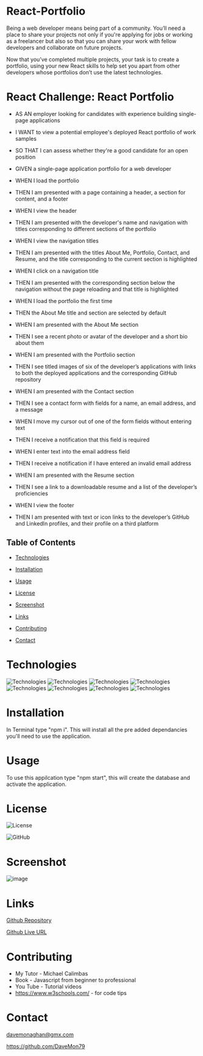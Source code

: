 # React-Portfolio

Being a web developer means being part of a community. You’ll need a place to share your projects not only if you're applying for jobs or working as a freelancer but also so that you can share your work with fellow developers and collaborate on future projects.

Now that you’ve completed multiple projects, your task is to create a portfolio, using your new React skills to help set you apart from other developers whose portfolios don’t use the latest technologies.

# React Challenge: React Portfolio

* AS AN employer looking for candidates with experience building single-page applications
* I WANT to view a potential employee's deployed React portfolio of work samples
* SO THAT I can assess whether they're a good candidate for an open position

* GIVEN a single-page application portfolio for a web developer

* WHEN I load the portfolio
* THEN I am presented with a page containing a header, a section for content, and a footer
* WHEN I view the header
* THEN I am presented with the developer's name and navigation with titles corresponding to different sections of the portfolio
* WHEN I view the navigation titles
* THEN I am presented with the titles About Me, Portfolio, Contact, and Resume, and the title corresponding to the current section is highlighted
* WHEN I click on a navigation title
* THEN I am presented with the corresponding section below the navigation without the page reloading and that title is highlighted
* WHEN I load the portfolio the first time
* THEN the About Me title and section are selected by default
* WHEN I am presented with the About Me section
* THEN I see a recent photo or avatar of the developer and a short bio about them
* WHEN I am presented with the Portfolio section
* THEN I see titled images of six of the developer’s applications with links to both the deployed applications and the corresponding GitHub repository
* WHEN I am presented with the Contact section
* THEN I see a contact form with fields for a name, an email address, and a message
* WHEN I move my cursor out of one of the form fields without entering text
* THEN I receive a notification that this field is required
* WHEN I enter text into the email address field
* THEN I receive a notification if I have entered an invalid email address
* WHEN I am presented with the Resume section
* THEN I see a link to a downloadable resume and a list of the developer’s proficiencies
* WHEN I view the footer
* THEN I am presented with text or icon links to the developer’s GitHub and LinkedIn profiles, and their profile on a third platform

## Table of Contents

* [Technologies](#technologies)
  
* [Installation](#installation)

* [Usage](#usage)

* [License](#license)

* [Screenshot](#screenshot)

* [Links](#links)

* [Contributing](#contributing)

* [Contact](#contact)

# Technologies

![Technologies](https://img.shields.io/badge/-Git-F05032?logo=Git&logoColor=white)
![Technologies](https://img.shields.io/badge/-JavaScript-007396?logo=JavaScript&logoColor=white)
![Technologies](https://img.shields.io/badge/-Node.js-339933?logo=Node.js&logoColor=white)
![Technologies](https://img.shields.io/badge/-npm-CB3837?logo=npm&logoColor=white)
![Technologies](https://img.shields.io/badge/-React-61DAFB?logo=React&logoColor=white)
![Technologies](https://img.shields.io/badge/-Bootstrap-7952B3?logo=Bootstrap&logoColor=white)
![Technologies](https://img.shields.io/badge/-HTML5-E34F26?logo=HTML5&logoColor=white)
![Technologies](https://img.shields.io/badge/-CSS-1572B6?logo=CSS&logoColor=white)





# Installation

In Terminal type "npm i". This will install all the pre added dependancies you'll need to use the application.
  
# Usage
  
To use this appilcation type "npm start", this will create the database and activate the application. 


# License

![License](https://img.shields.io/badge/License-mit-orange.svg)
  
![GitHub](https://img.shields.io/badge/-GitHub-181717?logo=GitHub&logoColor=white)


# Screenshot

![image](https://user-images.githubusercontent.com/103275458/200116110-86e645d0-3d4f-46da-af8f-39f5db97cb39.png)

# Links

[Github Repository](https://github.com/DaveMon79/React-Portfolio)

[Github Live URL](https://davemon79.github.io/Mongo-Social)

  
# Contributing

* My Tutor - Michael Calimbas
* Book - Javascript from beginner to professional 
* You Tube - Tutorial videos
* https://www.w3schools.com/ - for code tips

# Contact

davemonaghan@gmx.com

https://github.com/DaveMon79